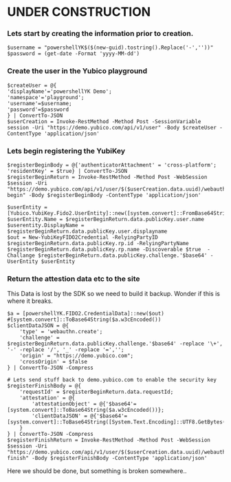# UNDER CONSTRUCTION #

### Lets start by creating the information prior to creation.
```pwsh
$username = "powershellYK$($(new-guid).tostring().Replace('-',''))"
$password = (get-date -Format 'yyyy-MM-dd')
```

### Create the user in the Yubico playground
```pwsh
$createUser = @{
'displayName'='powershellYK Demo';
'namespace'='playground';
'username'=$username;
'password'=$password
} | ConvertTo-JSON
$userCreation = Invoke-RestMethod -Method Post -SessionVariable session -Uri "https://demo.yubico.com/api/v1/user" -Body $createUser -ContentType 'application/json'
```

### Lets begin registering the YubiKey
```pwsh
$registerBeginBody = @{'authenticatorAttachment' = 'cross-platform'; 'residentKey' = $true} | ConvertTo-JSON
$registerBeginReturn = Invoke-RestMethod -Method Post -WebSession $session -Uri "https://demo.yubico.com/api/v1/user/$($userCreation.data.uuid)/webauthn/register-begin" -Body $registerBeginBody -ContentType 'application/json'

$userEntity = [Yubico.YubiKey.Fido2.UserEntity]::new([system.convert]::FromBase64String($registerBeginReturn.data.publicKey.user.id.'$base64'))
$userEntity.Name = $registerBeginReturn.data.publicKey.user.name
$userentity.DisplayName = $registerBeginReturn.data.publicKey.user.displayname
$out = New-YubiKeyFIDO2Credential -RelyingPartyID $registerBeginReturn.data.publicKey.rp.id -RelyingPartyName $registerBeginReturn.data.publicKey.rp.name -Discoverable $true  -Challange $registerBeginReturn.data.publicKey.challenge.'$base64' -UserEntity $userEntity
```

### Return the attestion data etc to the site
This Data is lost by the SDK so we need to build it backup. Wonder if this is where it breaks.
```pwsh
$a = [powershellYK.FIDO2.CredentialData]::new($out)
#[system.convert]::ToBase64String($a.w3cEncoded())
$clientDataJSON = @{
    'type' = 'webauthn.create';
    'challenge' = $registerBeginReturn.data.publicKey.challenge.'$base64' -replace '\+', '-' -replace '/', '_' -replace '=','';
    'origin' = "https://demo.yubico.com";
    'crossOrigin' = $false
} | ConvertTo-JSON -Compress

# Lets send stuff back to demo.yubico.com to enable the security key
$registerFinishBody = @{
    'requestId' = $registerBeginReturn.data.requestId;
    'attestation' = @{
        'attestationObject' = @{'$base64'=[system.convert]::ToBase64String($a.w3cEncoded())};
        'clientDataJSON' = @{'$base64'=[system.convert]::ToBase64String([System.Text.Encoding]::UTF8.GetBytes($clientDataJSON))}
    }
} | ConvertTo-JSON -Compress
$registerFinishReturn = Invoke-RestMethod -Method Post -WebSession $session -Uri "https://demo.yubico.com/api/v1/user/$($userCreation.data.uuid)/webauthn/register-finish" -Body $registerFinishBody -ContentType 'application/json'
```

Here we should be done, but something is broken somewhere..

